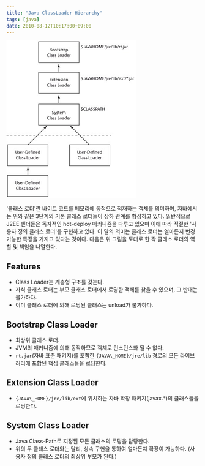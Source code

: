 ```yaml
---
title: "Java ClassLoader Hierarchy"
tags: [java]
date: 2010-08-12T10:17:00+09:00
---
```


![Java Class Loader](../assets/images/java-class-loader.jpg)

'클래스 로더'란 바이트 코드를 메모리에 동적으로 적재하는 객체를 의미하며, 자바에서는 위와 같은 3단계의 기본 클래스 로더들이 상하 관계를 형성하고 있다. 일반적으로 J2EE 벤더들은 독자적인 hot-deploy 매커니즘을 다루고 있으며 이에 따라 적절한 '사용자 정의 클래스 로더'를 구현하고 있다. 이 말의 의미는 클래스 로더는 얼마든지 변경 가능한 특징을 가지고 있다는 것이다. 다음은 위 그림을 토대로 한 각 클래스 로더의 역할 및 책임을 나열한다.

## Features
- Class Loader는 계층형 구조를 갖는다.
- 자식 클래스 로더는 부모 클래스 로더에서 로딩한 객체를 찾을 수 있으며, 그 반대는 불가하다.
- 이미 클래스 로더에 의해 로딩된 클래스는 unload가 불가하다.

## Bootstrap Class Loader
- 최상위 클래스 로더.
- JVM의 매커니즘에 의해 동작하므로 객체로 인스턴스화 될 수 없다.
- `rt.jar`(자바 표준 패키지)를 포함한 `{JAVA\_HOME}/jre/lib` 경로의 모든 라이브러리에 포함된 핵심 클래스들을 로딩한다.

## Extension Class Loader
- `{JAVA\_HOME}/jre/lib/ext`에 위치하는 자바 확장 패키지(javax.\*)의 클래스들을 로딩한다.

## System Class Loader
- Java Class-Path로 지정된 모든 클래스의 로딩을 담당한다.
- 위의 두 클래스 로더와는 달리, 상속 구현을 통하여 얼마든지 확장이 가능하다. (사용자 정의 클래스 로더의 최상위 부모가 된다.)

